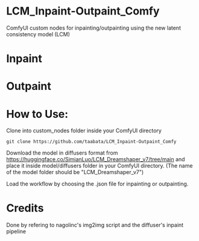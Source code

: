 # LCM_Inpaint-Outpaint_Comfy
ComfyUI custom nodes for inpainting/outpainting using the new latent consistency model (LCM)

# Inpaint


# Outpaint



# How to Use:
Clone into custom_nodes folder inside your ComfyUI directory
   ```
   git clone https://github.com/taabata/LCM_Inpaint-Outpaint_Comfy
   ```

Download the model in diffusers format from https://huggingface.co/SimianLuo/LCM_Dreamshaper_v7/tree/main and place it inside model/diffusers folder in your ComfyUI directory. (The name of the model folder should be "LCM_Dreamshaper_v7")

Load the workflow by choosing the .json file for inpainting or outpainting.



# Credits
Done by refering to nagolinc's img2img script and the diffuser's inpaint pipeline

